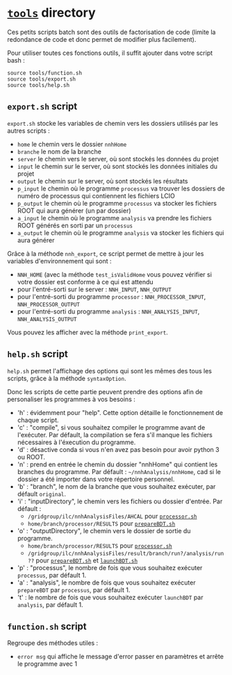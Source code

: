 # [`tools`](tools) directory

Ces petits scripts batch sont des outils de factorisation de code (limite la redondance de code et donc permet de modifier plus facilement).

Pour utiliser toutes ces fonctions outils, il suffit ajouter dans votre script bash :
```
source tools/function.sh
source tools/export.sh 
source tools/help.sh
```

## `export.sh` script
`export.sh` stocke les variables de chemin vers les dossiers utilisés par les autres scripts :
- `home` le chemin vers le dossier `nnhHome`
- `branche` le nom de la branche
- `server` le chemin vers le server, où sont stockés les données du projet
- `input` le chemin sur le server, où sont stockés les données initiales du projet
- `output` le chemin sur le server, où sont stockés les résultats
- `p_input` le chemin où le programme `processus` va trouver les dossiers de numéro de processus qui contiennent les fichiers LCIO 
- `p_output` le chemin où le programme `processus` va stocker les fichiers ROOT qui aura générer (un par dossier)
- `a_input` le chemin où le programme `analysis` va prendre les fichiers ROOT générés en sorti par un `processus`
- `a_output` le chemin où le programme `analysis` va stocker les fichiers qui aura générer 

Grâce à la méthode `nnh_export`, ce script permet de mettre à jour les variables d'environnement qui sont :
- `NNH_HOME` (avec la méthode `test_isValidHome` vous pouvez vérifier si votre dossier est conforme à ce qui est attendu
- pour l'entré-sorti sur le server : `NNH_INPUT`, `NNH_OUTPUT`
- pour l'entré-sorti du programme `processor` : `NNH_PROCESSOR_INPUT`, `NNH_PROCESSOR_OUTPUT`
- pour l'entré-sorti du programme `analysis` : `NNH_ANALYSIS_INPUT`, `NNH_ANALYSIS_OUTPUT` 

Vous pouvez les afficher avec la méthode `print_export`.

## `help.sh` script
`help.sh` permet l'affichage des options qui sont les mêmes des tous les scripts, grâce à la méthode `syntaxOption`.

Donc les scripts de cette partie peuvent prendre des options afin de personaliser les programmes à vos besoins :
- 'h' : évidemment pour "help". Cette option détaille le fonctionnement de chaque script.
- 'c' : "compile", si vous souhaitez compiler le programme avant de l'exécuter. Par défault, la compilation se fera s'il manque les fichiers nécessaires à l'éxecution du programme.
- 'd' : désactive conda si vous n'en avez pas besoin pour avoir python 3 ou ROOT.
- 'n' : prend en entrée le chemin du dossier "nnhHome" qui contient les branches du programme. Par défault : `~/nnhAnalysis/nnhHome`, cad si le dossier a été importer dans votre répertoire personnel.
- 'b' : "branch", le nom de la branche que vous souhaitez exécuter, par défault `original`.
- 'i' : "inputDirectory", le chemin vers les fichiers ou dossier d'entrée. Par défault :
  - `/gridgroup/ilc/nnhAnalysisFiles/AHCAL` pour [`processor.sh`](processor.sh)
  - `home/branch/processor/RESULTS` pour [`prepareBDT.sh`](prepareBDT.sh)
- 'o' : "outputDirectory", le chemin vers le dossier de sortie du programme.
  - `home/branch/processor/RESULTS` pour [`processor.sh`](processor.sh)
  - `/gridgroup/ilc/nnhAnalysisFiles/result/branch/run?/analysis/run??` pour [`prepareBDT.sh`](prepareBDT.sh) et [`launchBDT.sh`](launchBDT.sh) 
- 'p' : "processus", le nombre de fois que vous souhaitez exécuter `processus`, par défault 1.
- 'a' : "analysis", le nombre de fois que vous souhaitez exécuter `prepareBDT` par `processus`, par défault 1.
- 't' : le nombre de fois que vous souhaitez exécuter `launchBDT` par `analysis`, par défault 1.

## `function.sh` script
Regroupe des méthodes utiles :
- `error msg` qui affiche le message d'error passer en paramètres et arrête le programme avec 1
